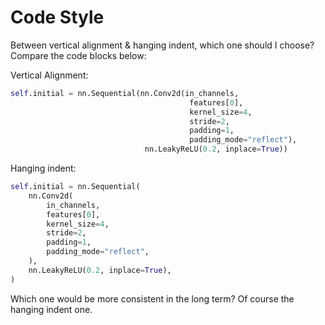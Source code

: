 # Code Style

Between vertical alignment & hanging indent, which one should I choose? Compare the code blocks below:

Vertical Alignment:

```py
self.initial = nn.Sequential(nn.Conv2d(in_channels,
                                        features[0],
                                        kernel_size=4,
                                        stride=2,
                                        padding=1,
                                        padding_mode="reflect"),
                              nn.LeakyReLU(0.2, inplace=True))
```

Hanging indent:

```py
self.initial = nn.Sequential(
    nn.Conv2d(
        in_channels,
        features[0],
        kernel_size=4,
        stride=2,
        padding=1,
        padding_mode="reflect",
    ),
    nn.LeakyReLU(0.2, inplace=True),
)
```

Which one would be more consistent in the long term? Of course the hanging indent one.

